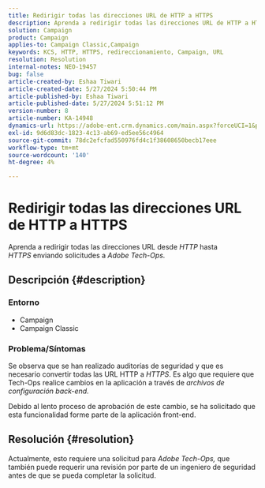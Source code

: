 ```yaml
---
title: Redirigir todas las direcciones URL de HTTP a HTTPS
description: Aprenda a redirigir todas las direcciones URL de HTTP a HTTPS
solution: Campaign
product: Campaign
applies-to: Campaign Classic,Campaign
keywords: KCS, HTTP, HTTPS, redireccionamiento, Campaign, URL
resolution: Resolution
internal-notes: NEO-19457
bug: false
article-created-by: Eshaa Tiwari
article-created-date: 5/27/2024 5:50:44 PM
article-published-by: Eshaa Tiwari
article-published-date: 5/27/2024 5:51:12 PM
version-number: 8
article-number: KA-14948
dynamics-url: https://adobe-ent.crm.dynamics.com/main.aspx?forceUCI=1&pagetype=entityrecord&etn=knowledgearticle&id=083712a0-511c-ef11-840b-6045bd026dc7
exl-id: 9d6d83dc-1823-4c13-ab69-ed5ee56c4964
source-git-commit: 78dc2efcfad550976fd4c1f38608650becb17eee
workflow-type: tm+mt
source-wordcount: '140'
ht-degree: 4%

---
```


# Redirigir todas las direcciones URL de HTTP a HTTPS


Aprenda a redirigir todas las direcciones URL desde *HTTP* hasta *HTTPS* enviando solicitudes a *Adobe Tech-Ops.*

## Descripción {#description}


### Entorno

- Campaign
- Campaign Classic


### Problema/Síntomas

Se observa que se han realizado auditorías de seguridad y que es necesario convertir todas las URL HTTP a *HTTPS*. Es algo que requiere que Tech-Ops realice cambios en la aplicación a través de *archivos de configuración back-end.*

Debido al lento proceso de aprobación de este cambio, se ha solicitado que esta funcionalidad forme parte de la aplicación front-end.


## Resolución {#resolution}


Actualmente, esto requiere una solicitud para *Adobe Tech-Ops,* que también puede requerir una revisión por parte de un ingeniero de seguridad antes de que se pueda completar la solicitud.
